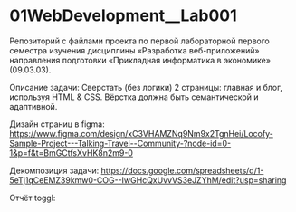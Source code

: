 # 01WebDevelopment__Lab001
Репозиторий с файлами проекта по первой лабораторной первого семестра изучения дисциплины «Разработка веб-приложений» направления подготовки «Прикладная информатика в экономике» (09.03.03).

Описание задачи:
Сверстать (без логики) 2 страницы: главная и блог, используя HTML & CSS. Вёрстка должна быть семантической и адаптивной.

Дизайн страниц в figma:
https://www.figma.com/design/xC3VHAMZNq9Nm9x2TgnHei/Locofy-Sample-Project---Talking-Travel--Community-?node-id=0-1&p=f&t=BmGCtfsXvHK8n2m9-0

Декомпозиция задачи:
https://docs.google.com/spreadsheets/d/1-5eTj1qCeEMZ39kmw0-COG--IwGHcQxUvvVS3eJZYhM/edit?usp=sharing

Отчёт toggl:
